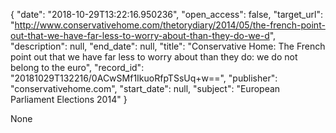 {
  "date": "2018-10-29T13:22:16.950236", 
  "open_access": false, 
  "target_url": "http://www.conservativehome.com/thetorydiary/2014/05/the-french-point-out-that-we-have-far-less-to-worry-about-than-they-do-we-d", 
  "description": null, 
  "end_date": null, 
  "title": "Conservative Home: The French point out that we have far less to worry about than they do: we do not belong to the euro", 
  "record_id": "20181029T132216/0ACwSMf1IkuoRfpTSsUq+w==", 
  "publisher": "conservativehome.com", 
  "start_date": null, 
  "subject": "European Parliament Elections 2014"
}

None